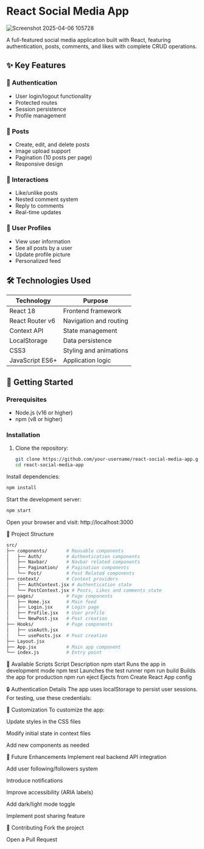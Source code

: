 # React Social Media App

![Screenshot 2025-04-06 105728](https://github.com/user-attachments/assets/c6861da8-e6c0-46b5-8cde-bad5903a5fcc)
 <!-- Add your screenshot later -->

A full-featured social media application built with React, featuring authentication, posts, comments, and likes with complete CRUD operations.

## ✨ Key Features

### 🔐 Authentication
- User login/logout functionality
- Protected routes
- Session persistence
- Profile management

### 📝 Posts
- Create, edit, and delete posts
- Image upload support
- Pagination (10 posts per page)
- Responsive design

### 💬 Interactions
- Like/unlike posts
- Nested comment system
- Reply to comments
- Real-time updates

### 👤 User Profiles
- View user information
- See all posts by a user
- Update profile picture
- Personalized feed

## 🛠️ Technologies Used

| Technology       | Purpose                          |
|------------------|----------------------------------|
| React 18         | Frontend framework               |
| React Router v6  | Navigation and routing           |
| Context API      | State management                 |
| LocalStorage     | Data persistence                 |
| CSS3             | Styling and animations           |
| JavaScript ES6+  | Application logic                |

## 🚀 Getting Started

### Prerequisites
- Node.js (v16 or higher)
- npm (v8 or higher)

### Installation
1. Clone the repository:
   ```bash
   git clone https://github.com/your-username/react-social-media-app.git
   cd react-social-media-app
Install dependencies:

```bash
npm install
```
Start the development server:

```bash
npm start
```
Open your browser and visit:
http://localhost:3000

📂 Project Structure
```bash
src/
├── components/       # Reusable components
│   ├── Auth/         # Authentication components
│   ├── Navbar/       # Navbar related components
│   ├── Pagination/   # Pagination components
│   └── Post/         # Post Related components
├── context/          # Context providers
│   ├── AuthContext.jsx # Authentication state
│   └── PostContext.jsx # Posts, Likes and comments state
├── pages/            # Page components
│   ├── Home.jsx      # Main feed
│   ├── Login.jsx     # Login page
│   ├── Profile.jsx   # User profile
│   └── NewPost.jsx   # Post creation
├── Hooks/            # Page components
│   ├── useAuth.jsx
│   └── usePosts.jsx  # Post creation
├── Layout.jsx 
├── App.jsx           # Main app component
└── index.js          # Entry point
```

📜 Available Scripts
Script	Description
npm start	Runs the app in development mode
npm test	Launches the test runner
npm run build	Builds the app for production
npm run eject	Ejects from Create React App config

🔒 Authentication Details
The app uses localStorage to persist user sessions. For testing, use these credentials:


🧩 Customization
To customize the app:

Update styles in the CSS files

Modify initial state in context files

Add new components as needed

🌟 Future Enhancements
Implement real backend API integration

Add user following/followers system

Introduce notifications

Improve accessibility (ARIA labels)

Add dark/light mode toggle

Implement post sharing feature

🤝 Contributing
Fork the project

Open a Pull Request
